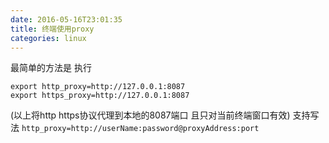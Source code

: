```yaml
---
date: 2016-05-16T23:01:35
title: 终端使用proxy
categories: linux
---
```


最简单的方法是 执行
```
export http_proxy=http://127.0.0.1:8087
export https_proxy=http://127.0.0.1:8087

```
(以上将http https协议代理到本地的8087端口 且只对当前终端窗口有效)
支持写法 ```http_proxy=http://userName:password@proxyAddress:port```